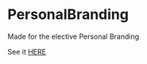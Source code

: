 # PersonalBranding

Made for the elective Personal Branding

See it [HERE](https://niekrottier.github.io/PersonalBranding/)
